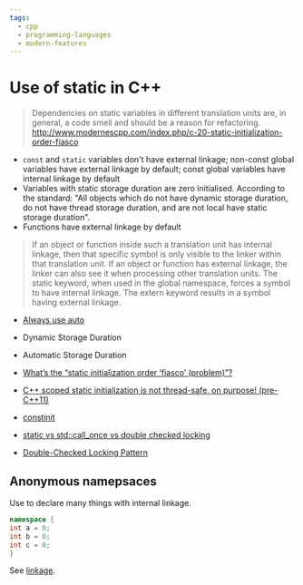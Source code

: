 ```yaml
---
tags:
  - cpp
  - programming-languages
  - modern-features
---
```


# Use of static in C++

> Dependencies on static variables in different translation units are, in
> general, a code smell and should be a reason for refactoring.
http://www.modernescpp.com/index.php/c-20-static-initialization-order-fiasco

- `const` and `static` variables don't have external linkage; non-const global
variables have external linkage by default; const global variables have
internal linkage by default
- Variables with static storage duration are zero initialised. According to
the standard: "All objects which do not have dynamic storage duration, do not
have thread storage duration, and are not local have static storage duration".
- Functions have external linkage by default

> If an object or function inside such a translation unit has internal linkage,
> then that specific symbol is only visible to the linker within that
> translation unit. If an object or function has external linkage, the linker
> can also see it when processing other translation units. The static keyword,
> when used in the global namespace, forces a symbol to have internal linkage.
> The extern keyword results in a symbol having external linkage.

- [Always use auto](https://herbsutter.com/2013/08/12/gotw-94-solution-aaa-style-almost-always-auto/)
- Dynamic Storage Duration
- Automatic Storage Duration

- [What’s the “static initialization order ‘fiasco’
(problem)”?](https://isocpp.org/wiki/faq/ctors#static-init-order)
- [C++ scoped static initialization is not thread-safe, on purpose!
(pre-C++11)](https://devblogs.microsoft.com/oldnewthing/20040308-00/?p=40363#:~:text=Starting%20in%20C%2B%2B11,time%20execution%20reaches%20their%20declaration.)
- [constinit](https://www.youtube.com/watch?v=o0z3KT4gW7k)
- [static vs std::call_once vs double checked
locking](https://stackoverflow.com/questions/26013650/threadsafe-lazy-initialization-static-vs-stdcall-once-vs-double-checked-locki/27206650#:~:text=The%20tradeoff%20is%20that%20statics,call_once%20on%20these%20higher%20platforms)
- [Double-Checked Locking Pattern](https://preshing.com/20130930/double-checked-locking-is-fixed-in-cpp11/)

## Anonymous namepsaces
Use to declare many things with internal linkage.

```cpp
namespace {
int a = 0;
int b = 0;
int c = 0;
}
```

See [linkage](http://www.goldsborough.me/c/c++/linker/2016/03/30/19-34-25-internal_and_external_linkage_in_c++/).

